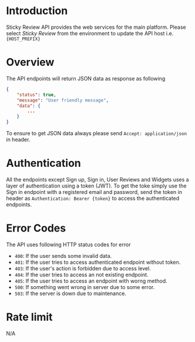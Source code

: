 # Introduction
Sticky Review API provides the web services for the main platform. Please select
*Sticky Review* from the environment to update the API host i.e. `{HOST_PREFIX}`

# Overview
The API endpoints will return JSON data as response as following
```json
{
    "status": true,
    "message": "User friendly message",
    "data": {
        ...
    }
}
```
To ensure to get JSON data always please send `Accept: application/json` in
header.

# Authentication
All the endpoints except Sign up, Sign in, User Reviews and Widgets uses a layer
of authentication using a token (JWT). To get the toke simply use the Sign in
endpoint with a registered email and password, send the token in header as
`Authentication: Bearer {token}` to access the authenticated endpoints.

# Error Codes
The API uses following HTTP status codes for error
- `400`: If the user sends some invalid data.
- `401`: If the user tries to access authenticated endpoint without token.
- `403`: If the user's action is forbidden due to access level.
- `404`: If the user tries to access an not existing endpoint.
- `405`: If the user tries to access an endpoint with worng method.
- `500`: If something went wrong in server due to some error.
- `503`: If the server is down due to maintenance.

# Rate limit
N/A